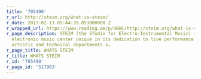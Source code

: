 ```yaml
---
title: '705490'
r_url: http://steim.org/what-is-steim/
r_date: 2017-02-13 05:44:39.853000000 Z
r_wrapped_url: https://www.reading.am/p/4BHC/http://steim.org/what-is-steim/
r_page_description: STEIM (the STudio for Electro-Instrumental Music) is an independent
  electronic music center unique in its dedication to live performance. The foundation’s
  artistic and technical departments s…
r_page_title: WHATS STEIM
r_title: WHATS STEIM
r_id: '705490'
r_page_id: '517963'
---
```


